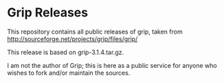 # Grip Releases

This repository contains all public releases of grip, taken from
<http://sourceforge.net/projects/grip/files/grip/>

This release is based on grip-3.1.4.tar.gz.

I am not the author of Grip; this is here as a public service for
anyone who wishes to fork and/or maintain the sources.

